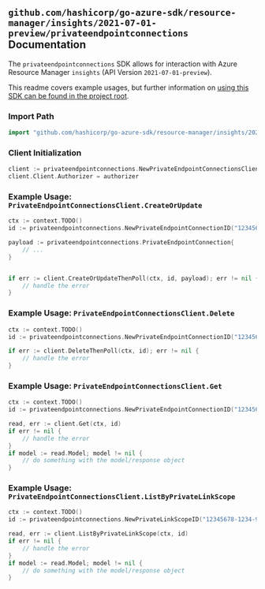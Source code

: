 
## `github.com/hashicorp/go-azure-sdk/resource-manager/insights/2021-07-01-preview/privateendpointconnections` Documentation

The `privateendpointconnections` SDK allows for interaction with Azure Resource Manager `insights` (API Version `2021-07-01-preview`).

This readme covers example usages, but further information on [using this SDK can be found in the project root](https://github.com/hashicorp/go-azure-sdk/tree/main/docs).

### Import Path

```go
import "github.com/hashicorp/go-azure-sdk/resource-manager/insights/2021-07-01-preview/privateendpointconnections"
```


### Client Initialization

```go
client := privateendpointconnections.NewPrivateEndpointConnectionsClientWithBaseURI("https://management.azure.com")
client.Client.Authorizer = authorizer
```


### Example Usage: `PrivateEndpointConnectionsClient.CreateOrUpdate`

```go
ctx := context.TODO()
id := privateendpointconnections.NewPrivateEndpointConnectionID("12345678-1234-9876-4563-123456789012", "example-resource-group", "privateLinkScopeValue", "privateEndpointConnectionValue")

payload := privateendpointconnections.PrivateEndpointConnection{
	// ...
}


if err := client.CreateOrUpdateThenPoll(ctx, id, payload); err != nil {
	// handle the error
}
```


### Example Usage: `PrivateEndpointConnectionsClient.Delete`

```go
ctx := context.TODO()
id := privateendpointconnections.NewPrivateEndpointConnectionID("12345678-1234-9876-4563-123456789012", "example-resource-group", "privateLinkScopeValue", "privateEndpointConnectionValue")

if err := client.DeleteThenPoll(ctx, id); err != nil {
	// handle the error
}
```


### Example Usage: `PrivateEndpointConnectionsClient.Get`

```go
ctx := context.TODO()
id := privateendpointconnections.NewPrivateEndpointConnectionID("12345678-1234-9876-4563-123456789012", "example-resource-group", "privateLinkScopeValue", "privateEndpointConnectionValue")

read, err := client.Get(ctx, id)
if err != nil {
	// handle the error
}
if model := read.Model; model != nil {
	// do something with the model/response object
}
```


### Example Usage: `PrivateEndpointConnectionsClient.ListByPrivateLinkScope`

```go
ctx := context.TODO()
id := privateendpointconnections.NewPrivateLinkScopeID("12345678-1234-9876-4563-123456789012", "example-resource-group", "privateLinkScopeValue")

read, err := client.ListByPrivateLinkScope(ctx, id)
if err != nil {
	// handle the error
}
if model := read.Model; model != nil {
	// do something with the model/response object
}
```
